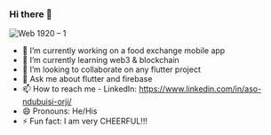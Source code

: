### Hi there 👋

![Web 1920 – 1](https://user-images.githubusercontent.com/42071241/182004930-d85cab45-8f7c-46d4-8fb9-bd6fd97b68d5.png)


- 🔭 I’m currently working on a food exchange mobile app
- 🌱 I’m currently learning web3 & blockchain
- 👯 I’m looking to collaborate on any flutter project
- 💬 Ask me about flutter and firebase
- 📫 How to reach me - LinkedIn: https://www.linkedin.com/in/aso-ndubuisi-orji/
- 😄 Pronouns: He/His
- ⚡ Fun fact: I am very CHEERFUL!!!

